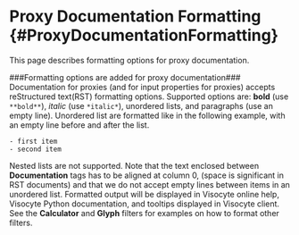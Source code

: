 Proxy Documentation Formatting             {#ProxyDocumentationFormatting}
==============================

This page describes formatting options for proxy documentation.

###Formatting options are added for proxy documentation###
Documentation for proxies (and for input properties for proxies)
accepts reStructured text(RST) formatting options. Supported options
are: **bold** (use ``**bold**``), *italic* (use ``*italic*``),
unordered lists, and paragraphs (use an empty line). Unordered list
are formatted like in the following example, with an empty line
before and after the list.

    - first item
    - second item

Nested lists are not supported. Note that the text enclosed between
**Documentation** tags has to be aligned at column 0, (space is
significant in RST documents) and that we do not accept empty lines
between items in an unordered list. Formatted output will be displayed
in Visocyte online help, Visocyte Python documentation, and tooltips
displayed in Visocyte client. See the **Calculator** and **Glyph**
filters for examples on how to format other filters.
